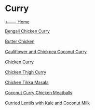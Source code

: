 # Curry

[<--- Home](../about.md)

[Bengali Chicken Curry](./bengali-chicken-curry.md)<br><br>
[Butter Chicken](./butter-chicken.md)<br><br>
[Cauliflower and Chickpea Coconut Curry](./cauliflower-and-chickpea-coconut-curry.md)<br><br>
[Chicken Curry](./chicken-curry.md)<br><br>
[Chicken Thigh Curry](./chicken-thigh-curry.md)<br><br>
[Chicken Tikka Masala](./chicken-tikka-masala.md)<br><br>
[Coconut Curry Chicken Meatballs](./coconut-curry-chicken-meatballs.md)<br><br>
[Curried Lentils with Kale and Coconut Milk](./curried-lentils-with-kale-and-coconut-milk.md)<br><br>
